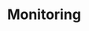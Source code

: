 ---
weight: 999
title: "Monitoring"
description: "[Cacti](./monitoring/cacti) • [Collectd](./monitoring/collectd) • [Logging](./monitoring/logging) • [Munin](./monitoring/munin) • [Nagios](./monitoring/nagios)"
icon: "prometheus"
icontype: "simple"
toc: true
---